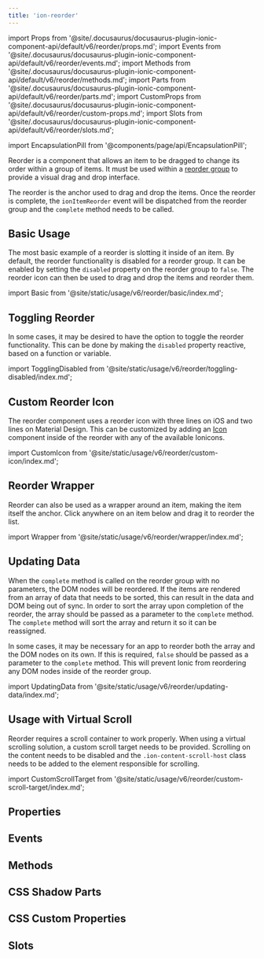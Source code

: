 ```yaml
---
title: 'ion-reorder'
---
```


import Props from '@site/.docusaurus/docusaurus-plugin-ionic-component-api/default/v6/reorder/props.md';
import Events from '@site/.docusaurus/docusaurus-plugin-ionic-component-api/default/v6/reorder/events.md';
import Methods from '@site/.docusaurus/docusaurus-plugin-ionic-component-api/default/v6/reorder/methods.md';
import Parts from '@site/.docusaurus/docusaurus-plugin-ionic-component-api/default/v6/reorder/parts.md';
import CustomProps from '@site/.docusaurus/docusaurus-plugin-ionic-component-api/default/v6/reorder/custom-props.md';
import Slots from '@site/.docusaurus/docusaurus-plugin-ionic-component-api/default/v6/reorder/slots.md';

<head>
  <title>Reorder | ion-reorder: Drag and Drop Icon to Reorder Items</title>
  <meta
    name="description"
    content="Ion-reorder is the anchor used to drag and drop the items inside of the ion-reorder-group. Read to learn more about custom reorder icons and items."
  />
</head>

import EncapsulationPill from '@components/page/api/EncapsulationPill';

<EncapsulationPill type="shadow" />

Reorder is a component that allows an item to be dragged to change its order within a group of items. It must be used within a [reorder group](./reorder-group) to provide a visual drag and drop interface.

The reorder is the anchor used to drag and drop the items. Once the reorder is complete, the `ionItemReorder` event will be dispatched from the reorder group and the `complete` method needs to be called.

## Basic Usage

The most basic example of a reorder is slotting it inside of an item. By default, the reorder functionality is disabled for a reorder group. It can be enabled by setting the `disabled` property on the reorder group to `false`. The reorder icon can then be used to drag and drop the items and reorder them.

import Basic from '@site/static/usage/v6/reorder/basic/index.md';

<Basic />

## Toggling Reorder

In some cases, it may be desired to have the option to toggle the reorder functionality. This can be done by making the `disabled` property reactive, based on a function or variable.

import TogglingDisabled from '@site/static/usage/v6/reorder/toggling-disabled/index.md';

<TogglingDisabled />

## Custom Reorder Icon

The reorder component uses a reorder icon with three lines on iOS and two lines on Material Design. This can be customized by adding an [Icon](https://ionic.io/ionicons) component inside of the reorder with any of the available Ionicons.

import CustomIcon from '@site/static/usage/v6/reorder/custom-icon/index.md';

<CustomIcon />

## Reorder Wrapper

Reorder can also be used as a wrapper around an item, making the item itself the anchor. Click anywhere on an item below and drag it to reorder the list.

import Wrapper from '@site/static/usage/v6/reorder/wrapper/index.md';

<Wrapper />

## Updating Data

When the `complete` method is called on the reorder group with no parameters, the DOM nodes will be reordered. If the items are rendered from an array of data that needs to be sorted, this can result in the data and DOM being out of sync. In order to sort the array upon completion of the reorder, the array should be passed as a parameter to the `complete` method. The `complete` method will sort the array and return it so it can be reassigned.

In some cases, it may be necessary for an app to reorder both the array and the DOM nodes on its own. If this is required, `false` should be passed as a parameter to the `complete` method. This will prevent Ionic from reordering any DOM nodes inside of the reorder group.

import UpdatingData from '@site/static/usage/v6/reorder/updating-data/index.md';

<UpdatingData />

## Usage with Virtual Scroll

Reorder requires a scroll container to work properly. When using a virtual scrolling solution, a custom scroll target needs to be provided. Scrolling on the content needs to be disabled and the `.ion-content-scroll-host` class needs to be added to the element responsible for scrolling.

import CustomScrollTarget from '@site/static/usage/v6/reorder/custom-scroll-target/index.md';

<CustomScrollTarget />

## Properties

<Props />

## Events

<Events />

## Methods

<Methods />

## CSS Shadow Parts

<Parts />

## CSS Custom Properties

<CustomProps />

## Slots

<Slots />
